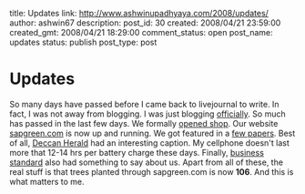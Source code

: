 title: Updates
link: http://www.ashwinupadhyaya.com/2008/updates/
author: ashwin67
description: 
post_id: 30
created: 2008/04/21 23:59:00
created_gmt: 2008/04/21 18:29:00
comment_status: open
post_name: updates
status: publish
post_type: post

# Updates

So many days have passed before I came back to livejournal to write. In fact, I was not away from blogging. I was just blogging [officially](http://sapgreen.blogspot.com/). So much has passed in the last few days. We formally [opened shop](http://sapgreen.blogspot.com/2008/04/after-work.html). Our website [sapgreen.com](http://www.sapgreen.com) is now up and running. We got featured in a [few papers](http://www.hindu.com/2008/04/06/stories/2008040650910200.htm). Best of all, [Deccan Herald](http://www.deccanherald.com/Content/Apr52008/state2008040561141.asp) had an interesting caption. My cellphone doesn't last more that 12-14 hrs per battery charge these days. Finally, [business standard](http://www.business-standard.com/bsonline/storypage.php?leftnm=3&autono=319553) also had something to say about us. Apart from all of these, the real stuff is that trees planted through sapgreen.com is now **106**. And this is what matters to me.